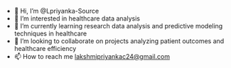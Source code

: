 - 👋 Hi, I’m @Lpriyanka-Source
- 👀 I’m interested in healthcare data analysis
- 🌱 I’m currently learning research data analysis and predictive modeling techniques in healthcare
- 💞️ I’m looking to collaborate on projects analyzing patient outcomes and healthcare efficiency
- 📫 How to reach me lakshmipriyankac24@gmail.com


<!---
Lpriyanka-Source/Lpriyanka-Source is a ✨ special ✨ repository because its `README.md` (this file) appears on your GitHub profile.
You can click the Preview link to take a look at your changes.
--->
